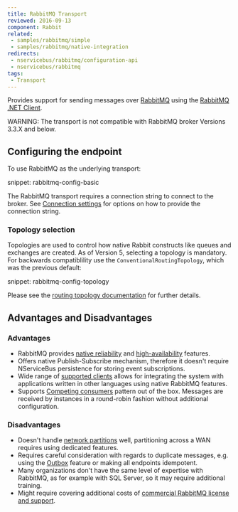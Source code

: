 ```yaml
---
title: RabbitMQ Transport
reviewed: 2016-09-13
component: Rabbit
related:
 - samples/rabbitmq/simple
 - samples/rabbitmq/native-integration
redirects:
 - nservicebus/rabbitmq/configuration-api
 - nservicebus/rabbitmq
tags:
 - Transport
---
```


Provides support for sending messages over [RabbitMQ](http://www.rabbitmq.com/) using the [RabbitMQ .NET Client](https://www.nuget.org/packages/RabbitMQ.Client/).

WARNING: The transport is not compatible with RabbitMQ broker Versions 3.3.X and below.


## Configuring the endpoint

To use RabbitMQ as the underlying transport:

snippet: rabbitmq-config-basic

The RabbitMQ transport requires a connection string to connect to the broker. See [Connection settings](/transports/rabbitmq/connection-settings.md) for options on how to provide the connection string.

### Topology selection

Topologies are used to control how native Rabbit constructs like queues and exchanges are created. As of Version 5, selecting a topology is mandatory. For backwards compatiblility use the `ConventionalRoutingTopology`, which was the previous default:

snippet: rabbitmq-config-topology

Please see the [routing topology documentation](/nservicebus/rabbitmq/routing-topology.md) for further details.

## Advantages and Disadvantages


### Advantages

 * RabbitMQ provides [native reliability](https://www.rabbitmq.com/reliability.html) and [high-availability](https://www.rabbitmq.com/ha.html) features.
 * Offers native Publish-Subscribe mechanism, therefore it doesn't require NServiceBus persistence for storing event subscriptions.
 * Wide range of [supported clients](https://www.rabbitmq.com/devtools.html) allows for integrating the system with applications written in other languages using native RabbitMQ features.
 * Supports [Competing consumers](http://www.enterpriseintegrationpatterns.com/patterns/messaging/CompetingConsumers.html) pattern out of the box. Messages are received by instances in a round-robin fashion without additional configuration.


### Disadvantages

 * Doesn't handle [network partitions](https://www.rabbitmq.com/partitions.html) well, partitioning across a WAN requires using dedicated features.
 * Requires careful consideration with regards to duplicate messages, e.g. using the [Outbox](/nservicebus/outbox/) feature or making all endpoints idempotent.
 * Many organizations don't have the same level of expertise with RabbitMQ, as for example with SQL Server, so it may require additional training.
 * Might require covering additional costs of [commercial RabbitMQ license and support](https://www.rabbitmq.com/services.html).
